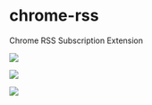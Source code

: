 chrome-rss
==========

Chrome RSS Subscription Extension

![](https://googledrive.com/host/0B3qPjbk9su5uT0pQdVhVYXVUbEk/images/chrome-rss-hover.png)

![](https://googledrive.com/host/0B3qPjbk9su5uT0pQdVhVYXVUbEk/images/chrome-rss-options.png)

![](https://googledrive.com/host/0B3qPjbk9su5uT0pQdVhVYXVUbEk/images/chrome-rss-save.png)
